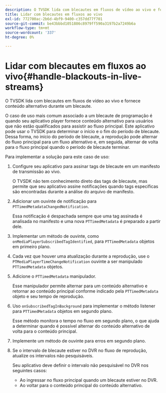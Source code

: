 ```yaml
---
description: O TVSDK lida com blecautes em fluxos de vídeo ao vivo e fornece conteúdo alternativo durante um blecaute.
title: Lidar com blecautes em fluxos ao vivo
exl-id: 772700ac-2b6d-4bf9-9400-c357dd77f701
source-git-commit: be43bbbd1051886c8979ff590a3197b2a7249b6a
workflow-type: tm+mt
source-wordcount: '337'
ht-degree: 0%

---
```


# Lidar com blecautes em fluxos ao vivo{#handle-blackouts-in-live-streams}

O TVSDK lida com blecautes em fluxos de vídeo ao vivo e fornece conteúdo alternativo durante um blecaute.

O caso de uso mais comum associado a um blecaute de programação é quando seu aplicativo player fornece conteúdo alternativo para usuários que não estão qualificados para assistir ao fluxo principal. Este aplicativo pode usar o TVSDK para determinar o início e o fim do período de blecaute. Dessa forma, no início do período de blecaute, a reprodução pode alternar do fluxo principal para um fluxo alternativo e, em seguida, alternar de volta para o fluxo principal quando o período de blecaute terminar.

Para implementar a solução para este caso de uso:

1. Configure seu aplicativo para assinar tags de blecaute em um manifesto de transmissão ao vivo.

   O TVSDK não tem conhecimento direto das tags de blecaute, mas permite que seu aplicativo assine notificações quando tags específicas são encontradas durante a análise do arquivo de manifesto.
1. Adicionar um ouvinte de notificação para `PTTimedMetadataChangedNotification`.

   Essa notificação é despachada sempre que uma tag assinada é analisada no manifesto e uma nova `PTTimedMetadata` é preparado a partir dele.

1. Implementar um método de ouvinte, como `onMediaPlayerSubscribedTagIdentified`, para `PTTimedMetadata` objetos em primeiro plano.

1. Cada vez que houver uma atualização durante a reprodução, use o `PTMediaPlayerTimeChangeNotification` ouvinte a ser manipulado `PTTimedMetadata` objetos.

1. Adicione o `PTTimedMetadata` manipulador.

   Esse manipulador permite alternar para um conteúdo alternativo e retornar ao conteúdo principal conforme indicado pela `PTTimedMetadata` objeto e seu tempo de reprodução.

1. Uso `onSubscribedTagInBackground` para implementar o método listener para `PTTimedMetadata` objetos em segundo plano.

   Esse método monitora o tempo no fluxo em segundo plano, o que ajuda a determinar quando é possível alternar do conteúdo alternativo de volta para o conteúdo principal.

1. Implemente um método de ouvinte para erros em segundo plano.
1. Se o intervalo de blecaute estiver no DVR no fluxo de reprodução, atualize os intervalos não pesquisáveis.

   Seu aplicativo deve definir o intervalo não pesquisável no DVR nos seguintes casos:

   * Ao ingressar no fluxo principal quando um blecaute estiver no DVR.
   * Ao voltar para o conteúdo principal do conteúdo alternativo.
